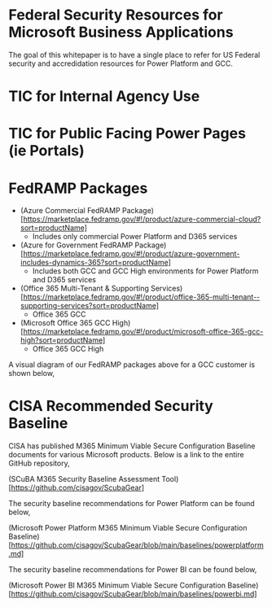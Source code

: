 # Federal Security Resources for Microsoft Business Applications
The goal of this whitepaper is to have a single place to refer for US Federal security and accredidation resources for Power Platform and GCC.

# TIC for Internal Agency Use

# TIC for Public Facing Power Pages (ie Portals)

# FedRAMP Packages
* (Azure Commercial FedRAMP Package)[https://marketplace.fedramp.gov/#!/product/azure-commercial-cloud?sort=productName]
  * Includes only commercial Power Platform and D365 services
* (Azure for Government FedRAMP Package)[https://marketplace.fedramp.gov/#!/product/azure-government-includes-dynamics-365?sort=productName]
  * Includes both GCC and GCC High environments for Power Platform and D365 services
* (Office 365 Multi-Tenant & Supporting Services)[https://marketplace.fedramp.gov/#!/product/office-365-multi-tenant--supporting-services?sort=productName]
  * Office 365 GCC
* (Microsoft Office 365 GCC High)[https://marketplace.fedramp.gov/#!/product/microsoft-office-365-gcc-high?sort=productName]
  * Office 365 GCC High
  
 A visual diagram of our FedRAMP packages above for a GCC customer is shown below,
 
 

# CISA Recommended Security Baseline
CISA has published M365 Minimum Viable Secure Configuration Baseline documents for various Microsoft products.  Below is a link to the entire GitHub repository,

(SCuBA M365 Security Baseline Assessment Tool)[https://github.com/cisagov/ScubaGear]

The security baseline recommendations for Power Platform can be found below,

(Microsoft Power Platform M365 Minimum Viable Secure Configuration Baseline)[https://github.com/cisagov/ScubaGear/blob/main/baselines/powerplatform.md]

The security baseline recommendations for Power BI can be found below,

(Microsoft Power BI M365 Minimum Viable Secure Configuration Baseline)[https://github.com/cisagov/ScubaGear/blob/main/baselines/powerbi.md]
